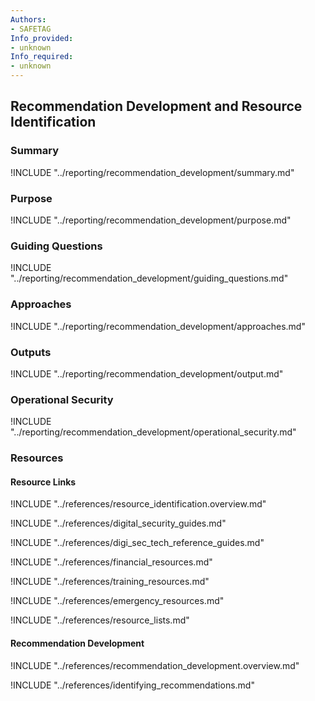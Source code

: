 ```yaml
---
Authors:
- SAFETAG
Info_provided:
- unknown
Info_required:
- unknown
---
```


## Recommendation Development and Resource Identification

### Summary

!INCLUDE "../reporting/recommendation_development/summary.md"

### Purpose

!INCLUDE "../reporting/recommendation_development/purpose.md"

### Guiding Questions

!INCLUDE "../reporting/recommendation_development/guiding_questions.md"

### Approaches

!INCLUDE "../reporting/recommendation_development/approaches.md"

### Outputs

!INCLUDE "../reporting/recommendation_development/output.md"

### Operational Security

!INCLUDE "../reporting/recommendation_development/operational_security.md"

### Resources
<div class="greybox">

#### Resource Links

!INCLUDE "../references/resource_identification.overview.md"

!INCLUDE "../references/digital_security_guides.md"

!INCLUDE "../references/digi_sec_tech_reference_guides.md"

!INCLUDE "../references/financial_resources.md"

!INCLUDE "../references/training_resources.md"

!INCLUDE "../references/emergency_resources.md"

!INCLUDE "../references/resource_lists.md"

#### Recommendation Development

!INCLUDE "../references/recommendation_development.overview.md"

!INCLUDE "../references/identifying_recommendations.md"

</div>

<!-- ### Activities -->
